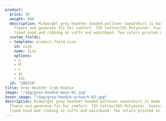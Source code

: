 ```yaml
---
product:
  price: 30
  weight: 600
  description: Midweight grey heather hooded pullover sweatshirt is made with soft,
    fleece and generous fit for comfort. 75% Cotton/25% Polyester. Features a jersey
    lined hood and ribbing at cuffs and waistband. Two colors printed on front.
  custom_fields:
  - template: product-field-size
    id: size
    name: Size
    options:
    - S
    - M
    - L
    - XL
    - 2XL
  id: "200219"
title: Grey Heather Crab Hoodie
image: "/img/grey-hoodie-main-02.jpg"
hover_image: "/img/grey-hoodie-artwork-02.jpg"
description: Midweight grey heather hooded pullover sweatshirt is made with soft,
  fleece and generous fit for comfort. 75% Cotton/25% Polyester. Features a jersey
  lined hood and ribbing at cuffs and waistband. Two colors printed on front.
---
```


